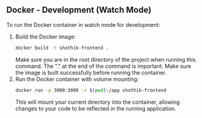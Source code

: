 ## Docker - Development (Watch Mode)

To run the Docker container in watch mode for development:

1. Build the Docker image:
   ```bash
   docker build -t shothik-frontend .
   ```
   Make sure you are in the root directory of the project when running this command. The "." at the end of the command is important. Make sure the image is built successfully before running the container.
2. Run the Docker container with volume mounting:
   ```bash
   docker run -p 3000:3000 -v $(pwd):/app shothik-frontend
   ```
   This will mount your current directory into the container, allowing changes to your code to be reflected in the running application.

#
